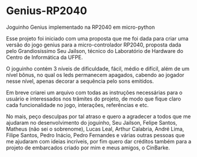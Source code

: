 # Genius-RP2040
Joguinho Genius implementado na RP2040 em micro-python

Esse projeto foi iniciado com uma proposta que me foi dada para criar uma versão do jogo genius para a micro-controlador RP2040, proposta dada pelo Grandiosíssimo Seu Jailson, técnico do Laboratório de Hardware do Centro de Informática da UFPE.

O joguinho contém 3 níveis de dificuldade, fácil, médio e difícil, além de um nível bônus, no qual os leds permanecem apagados, cabendo ao jogador nesse nível, apenas decorar a sequência pelo sons emitidos.

Em breve criarei um arquivo com todas as instruções necessárias para o usuário e interessados nos trâmites do projeto, de modo que fique claro cada funcionalidade no jogo, interações, referências e etc.

No mais, peço desculpas por tal atraso e quero a agradecer a todos que me ajudaram no desenvolvimento do joguinho, Seu Jailson, Felipe Santos, Matheus (não sei o sobrenome), Lucas Leal, Arthur Calabria, André Lima, Filipe Santos, Pedro Inácio, Pedro Fernandes e várias outras pessoas que me ajudaram com ideias incríveis, por fim quero dar créditos também para a projeto de embarcados criado por mim e meus amigos, o CinBarke.
